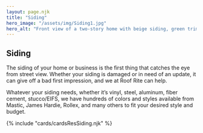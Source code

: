 ```yaml
---
layout: page.njk
title: "Siding"
hero_image: "/assets/img/Siding1.jpg"
hero_alt: "Front view of a two-story home with beige siding, green trim, and a deep red front door. The newly installed roof, completed by Roof Rite, features dark asphalt shingles that complement the house’s vintage charm. Bare trees frame the house, suggesting late fall or early winter, with dried leaves scattered across the lawn and walkway."
---
```


## Siding

The siding of your home or business is the first thing that catches the eye from street view. Whether your siding is damaged or in need of an update, it can give off a bad first impression, and we at Roof Rite can help.

Whatever your siding needs, whether it’s vinyl, steel, aluminum, fiber cement, stucco/EIFS, we
have hundreds of colors and styles available from Mastic, James Hardie, Rollex, and many others to fit your desired style and budget.

<div class="breakout">
  {% include "cards/cardsResSiding.njk" %}
  <!-- Possible Gallery Here -->
</div>
